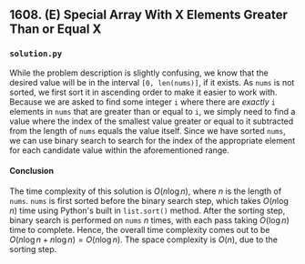 ## 1608. (E) Special Array With X Elements Greater Than or Equal X

### `solution.py`
While the problem description is slightly confusing, we know that the desired value will be in the interval `[0, len(nums)]`, if it exists. As `nums` is not sorted, we first sort it in ascending order to make it easier to work with. Because we are asked to find some integer `i` where there are *exactly* `i` elements in `nums` that are greater than or equal to `i`, we simply need to find a value where the index of the smallest value greater or equal to it subtracted from the length of `nums` equals the value itself. Since we have sorted `nums`, we can use binary search to search for the index of the appropriate element for each candidate value within the aforementioned range.  

#### Conclusion
The time complexity of this solution is $O(n\log n)$, where $n$ is the length of `nums`. `nums` is first sorted before the binary search step, which takes $O(n\log n)$ time using Python's built in `list.sort()` method. After the sorting step, binary search is performed on `nums` $n$ times, with each pass taking $O(\log n)$ time to complete. Hence, the overall time complexity comes out to be $O(n\log n + n\log n) = O(n\log n)$. The space complexity is $O(n)$, due to the sorting step.  
  

